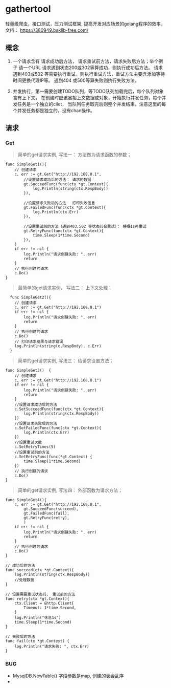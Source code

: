 # gathertool
轻量级爬虫，接口测试，压力测试框架, 提高开发对应场景的golang程序的效率。
文档： https://380949.baklib-free.com/

## 概念
1. 一个请求含有 请求成功后方法， 请求重试前方法，请求失败后方法；举个例子 
 请一个URL  请求遇到状态200或302等算成功，则执行成功后方法。  请求遇到403或502
 等需要执行重试，则执行重试方法，重试方法主要含添加等待时间更换代理IP等。 遇到404
 或500等算失败则执行失败方法。
 
2. 并发执行，第一需要创建TODO队列，等TODO队列加载完后，每个队列对象含有上下文，
在创建时应该富裕上文数据或对象，开始执行并发任务，每个并发任务是一个独立的cilet，
当队列任务取完后则整个并发结束。注意这里的每个并发任务都是独立的，没有chan操作。


## 请求
### Get
> 简单的get请求实例, 写法一： 方法做为请求函数的参数；
```golang
func SimpleGet1(){
	// 创建请求
	c, err := gt.Get("http://192.168.0.1",
		//设置请求成功后的方法： 请求的数据
		gt.SucceedFunc(func(ctx *gt.Context){
			log.Println(string(ctx.RespBody))
		}),

		//设置请求失败后的方法： 打印失败信息
		gt.FailedFunc(func(ctx *gt.Context){
			log.Println(ctx.Err)
		}),

		//设置重试前的方法（遇到403,502 等状态码会重试）： 睡眠1s再重试
		gt.RetryFunc(func(ctx *gt.Context){
			time.Sleep(1*time.Second)
		}),
	)
	if err != nil {
		log.Println("请求创建失败: ", err)
		return
	}
	// 执行创建的请求
	c.Do()
}
```

> 最简单的get请求实例， 写法二： 上下文处理；
```golang
  func SimpleGet2(){
  	// 创建请求
  	c, err := gt.Get("http://192.168.0.1")
  	if err != nil {
  		log.Println("请求创建失败: ", err)
  		return
  	}
  	// 执行创建的请求
  	c.Do()
  	// 打印请求结果与请求错误
  	log.Println(string(c.RespBody), c.Err)
  }
```

> 简单的get请求实例, 写法三： 给请求设置方法；
```golang
func SimpleGet3()  {
	// 创建请求
	c, err := gt.Get("http://192.168.0.1")
	if err != nil {
		log.Println("请求创建失败: ", err)
		return
	}
	//设置请求成功后的方法
	c.SetSucceedFunc(func(ctx *gt.Context){
		log.Println(string(ctx.RespBody))
	})
	//设置请求失败后的方法
	c.SetFailedFunc(func(ctx *gt.Context){
		log.Println(ctx.Err)
	})
	//设置重试次数
	c.SetRetryTimes(5)
	//设置重试前的方法
	c.SetRetryFunc(func(*gt.Context) {
		time.Sleep(1*time.Second)
	})
	// 执行创建的请求
	c.Do()
}
```

> 简单的get请求实例, 写法四： 外部函数为请求方法；
```golang
func SimpleGet4(){
	c, err := gt.Get("http://192.168.0.1",
		gt.SucceedFunc(succeed),
		gt.FailedFunc(fail),
		gt.RetryFunc(retry),
		)
	if err != nil {
		log.Println("请求创建失败: ", err)
		return
	}
	// 执行创建的请求
	c.Do()
}

// 成功后的方法
func succeed(ctx *gt.Context){
	log.Println(string(ctx.RespBody))
	//处理数据
}

// 设置需要重试状态码， 重试前的方法
func retry(ctx *gt.Context){
	ctx.Client = &http.Client{
		Timeout: 1*time.Second,
	}
	log.Println("休息1s")
	time.Sleep(1*time.Second)
}

// 失败后的方法
func fail(ctx *gt.Context) {
	log.Println("请求失败: ", ctx.Err)
}
```

### BUG
- MysqlDB.NewTable() 字段参数是map, 创建的表会乱序
- 